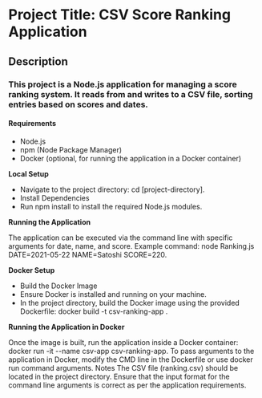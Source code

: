 # Project Title: CSV Score Ranking Application

## Description

### This project is a Node.js application for managing a score ranking system. It reads from and writes to a CSV file, sorting entries based on scores and dates.

#### Requirements

- Node.js
- npm (Node Package Manager)
- Docker (optional, for running the application in a Docker container)

**Local Setup**

- Navigate to the project directory: cd [project-directory].
- Install Dependencies
- Run npm install to install the required Node.js modules.

**Running the Application**

The application can be executed via the command line with specific arguments for date, name, and score.
Example command: node Ranking.js DATE=2021-05-22 NAME=Satoshi SCORE=220.

**Docker Setup**

- Build the Docker Image
- Ensure Docker is installed and running on your machine.
- In the project directory, build the Docker image using the provided Dockerfile: docker build -t csv-ranking-app .

**Running the Application in Docker**

Once the image is built, run the application inside a Docker container: docker run -it --name csv-app csv-ranking-app.
To pass arguments to the application in Docker, modify the CMD line in the Dockerfile or use docker run command arguments.
Notes
The CSV file (ranking.csv) should be located in the project directory.
Ensure that the input format for the command line arguments is correct as per the application requirements.
